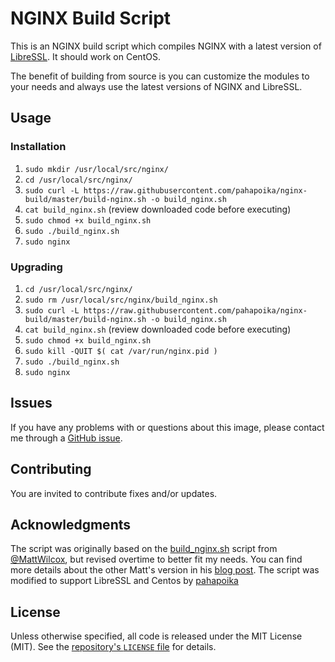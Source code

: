 # NGINX Build Script

This is an NGINX build script which compiles NGINX with a latest version of [LibreSSL](https://www.libressl.org/). It should work on CentOS. 

The benefit of building from source is you can customize the modules to your needs and always use the latest versions of NGINX and LibreSSL. 

## Usage

### Installation

1. `sudo mkdir /usr/local/src/nginx/`
2. `cd /usr/local/src/nginx/`
3. `sudo curl -L https://raw.githubusercontent.com/pahapoika/nginx-build/master/build-nginx.sh -o build_nginx.sh`
4. `cat build_nginx.sh` (review downloaded code before executing)
5. `sudo chmod +x build_nginx.sh`
6. `sudo ./build_nginx.sh`
7. `sudo nginx`

### Upgrading

1. `cd /usr/local/src/nginx/`
2. `sudo rm /usr/local/src/nginx/build_nginx.sh`
3. `sudo curl -L https://raw.githubusercontent.com/pahapoika/nginx-build/master/build-nginx.sh -o build_nginx.sh`
4. `cat build_nginx.sh` (review downloaded code before executing)
5. `sudo chmod +x build_nginx.sh`
6. `sudo kill -QUIT $( cat /var/run/nginx.pid )`
7. `sudo ./build_nginx.sh`
8. `sudo nginx`

## Issues

If you have any problems with or questions about this image, please contact me
through a [GitHub issue](https://github.com/pahapoika/nginx-build/issues).

## Contributing

You are invited to contribute fixes and/or updates.

## Acknowledgments

The script was originally based on the [build_nginx.sh](https://gist.github.com/MattWilcox/402e2e8aa2e1c132ee24) script from [@MattWilcox](https://github.com/MattWilcox), but revised overtime to better fit my needs. You can find more details about the other Matt's version in his [blog post](https://mattwilcox.net/web-development/setting-up-a-secure-website-with-https-and-spdy-support-under-nginx-on-a-raspberry-pi).
The script was modified to support LibreSSL and Centos by [pahapoika](https://github.com/pahapoika)

## License

Unless otherwise specified, all code is released under the MIT License (MIT). See the [repository's `LICENSE` file](https://github.com/MatthewVance/testssl-docker/blob/master/LICENSE) for details.

